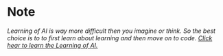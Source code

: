 # Note

_Learning of AI is way more difficult then you imagine or think. So the best choice is to to first learn about learning and then move on to code._
_[Click hear to learn the Learning of AI.](https://cs50.harvard.edu/ai/2024/notes/4/)_
